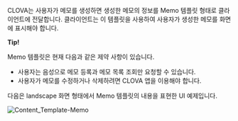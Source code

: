 CLOVA는 사용자가 메모를 생성하면 생성한 메모의 정보를 Memo 템플릿 형태로 클라이언트에 전달합니다. 클라이언트는 이 템플릿을 사용하여 사용자가 생성한 메모를 화면에 표시해야 합니다.

<div class="tip">
  <p><strong>Tip!</strong></p>
  <p>Memo 템플릿은 현재 다음과 같은 제약 사항이 있습니다.</p>
  <ul>
    <li>사용자는 음성으로 메모 등록과 메모 목록 조회만 요청할 수 있습니다.</li>
    <li>사용자가 메모를 수정하거나 삭제하려면 CLOVA 앱을 이용해야 합니다.</li>
  </ul>
</div>

다음은 landscape 화면 형태에서 Memo 템플릿의 내용을 표현한 UI 예제입니다.

![Content_Template-Memo](/Develop/Assets/Images/Content_Template-Memo.png)